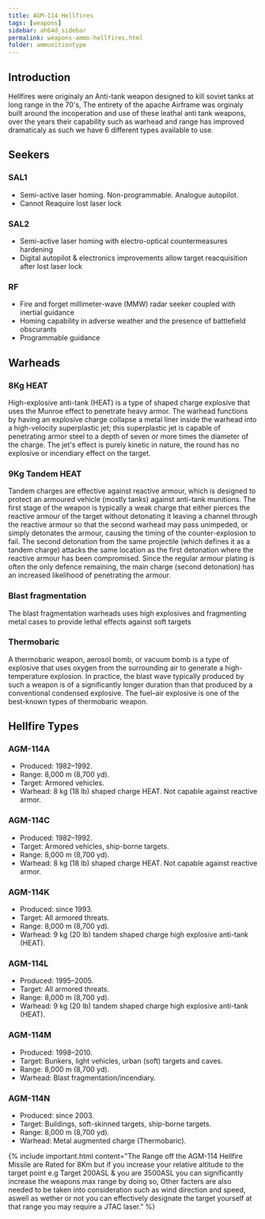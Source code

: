 ```yaml
---
title: AGM-114 Hellfires
tags: [weapons]
sidebar: ah64d_sidebar
permalink: weapons-ammo-hellfires.html
folder: ammunitiontype
---
```



## Introduction
Hellfires were originaly an Anti-tank weapon designed to kill soviet tanks at long range in the 70's, The entirety of the apache Airframe was orginaly built around the incoperation and use of these leathal anti tank weapons, over the years their capability such as warhead and range has improved dramaticaly as such we have 6 different types available to use.

## Seekers
### SAL1
- Semi-active laser homing. Non-programmable. Analogue autopilot.
- Cannot Reaquire lost laser lock

### SAL2
- Semi-active laser homing with electro-optical countermeasures hardening
- Digital autopilot & electronics improvements allow target reacquisition after lost laser lock

### RF
- Fire and forget millimeter-wave (MMW) radar seeker coupled with inertial guidance
- Homing capability in adverse weather and the presence of battlefield obscurants
- Programmable guidance

## Warheads
### 8Kg HEAT
High-explosive anti-tank (HEAT) is a type of shaped charge explosive that uses the Munroe effect to penetrate heavy armor. The warhead functions by having an explosive charge collapse a metal liner inside the warhead into a high-velocity superplastic jet; this superplastic jet is capable of penetrating armor steel to a depth of seven or more times the diameter of the charge. The jet's effect is purely kinetic in nature, the round has no explosive or incendiary effect on the target.
### 9Kg Tandem HEAT
Tandem charges are effective against reactive armour, which is designed to protect an armoured vehicle (mostly tanks) against anti-tank munitions. The first stage of the weapon is typically a weak charge that either pierces the reactive armour of the target without detonating it leaving a channel through the reactive armour so that the second warhead may pass unimpeded, or simply detonates the armour, causing the timing of the counter-explosion to fail. The second detonation from the same projectile (which defines it as a tandem charge) attacks the same location as the first detonation where the reactive armour has been compromised. Since the regular armour plating is often the only defence remaining, the main charge (second detonation) has an increased likelihood of penetrating the armour.
### Blast fragmentation
The blast fragmentation warheads uses high explosives and fragmenting metal cases to provide lethal effects against soft targets
### Thermobaric
A thermobaric weapon, aerosol bomb, or vacuum bomb is a type of explosive that uses oxygen from the surrounding air to generate a high-temperature explosion. In practice, the blast wave typically produced by such a weapon is of a significantly longer duration than that produced by a conventional condensed explosive. The fuel–air explosive is one of the best-known types of thermobaric weapon.

## Hellfire Types

### AGM-114A
- Produced: 1982–1992.
- Range: 8,000 m (8,700 yd).
- Target: Armored vehicles.
- Warhead: 8 kg (18 lb) shaped charge HEAT. Not capable against reactive armor.

### AGM-114C
- Produced: 1982–1992.
- Target: Armored vehicles, ship-borne targets.
- Range: 8,000 m (8,700 yd).
- Warhead: 8 kg (18 lb) shaped charge HEAT. Not capable against reactive armor.

### AGM-114K
- Produced: since 1993.
- Target: All armored threats.
- Range: 8,000 m (8,700 yd).
- Warhead: 9 kg (20 lb) tandem shaped charge high explosive anti-tank (HEAT).

### AGM-114L
- Produced: 1995–2005.
- Target: All armored threats.
- Range: 8,000 m (8,700 yd).
- Warhead: 9 kg (20 lb) tandem shaped charge high explosive anti-tank (HEAT).

### AGM-114M
- Produced: 1998–2010.
- Target: Bunkers, light vehicles, urban (soft) targets and caves.
- Range: 8,000 m (8,700 yd).
- Warhead: Blast fragmentation/incendiary.

### AGM-114N
- Produced: since 2003.
- Target: Buildings, soft-skinned targets, ship-borne targets.
- Range: 8,000 m (8,700 yd).
- Warhead: Metal augmented charge (Thermobaric).

{% include important.html content="The Range off the AGM-114 Hellfire Missile are Rated for 8Km but if you increase your relative altitude to the target point e.g Target 200ASL & you are 3500ASL you can significantly increase the weapons max range by doing so, Other facters are also needed to be taken into consideration such as wind direction and speed, aswell as wether or not you can effectively designate the target yourself at that range you may require a JTAC laser." %}